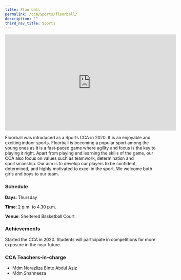 ```yaml
---
title: Floorball
permalink: /cca/Sports/floorball/
description: ""
third_nav_title: Sports
---
```


<center><iframe width="560" height="315" src="https://www.youtube.com/embed/_RlLDeECsVg" title="Floorball" frameborder="0" allow="accelerometer; autoplay; clipboard-write; encrypted-media; gyroscope; picture-in-picture" allowfullscreen></iframe></center>

Floorball was introduced as a Sports CCA in 2020. It is an enjoyable and exciting indoor sports. Floorball is becoming a popular sport among the young ones as it is a fast-paced game where agility and focus is the key to playing it right. Apart from playing and learning the skills of the game, our CCA also focus on values such as teamwork, determination and sportsmanship. Our aim is to develop our players to be confident, determined, and highly motivated to excel in the sport. We welcome both girls and boys to our team.

  

### Schedule

**Days**: Thursday

  

**Time**: 2 p.m. to 4.30 p.m.

  

**Venue**: Sheltered Basketball Court

  

### Achievements

Started the CCA in 2020. Students will participate in competitions for more exposure in the near future.  
  

### CCA Teachers-in-charge

*   Mdm Norazliza Binte Abdul Aziz
*   Mdm Shahneeza